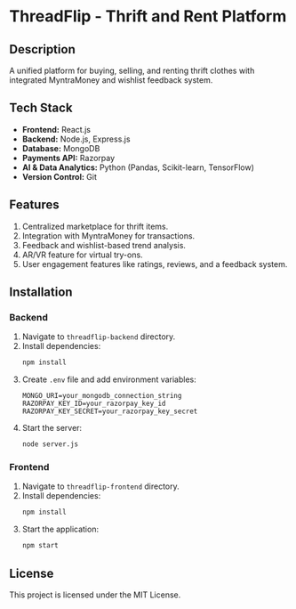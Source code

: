 # ThreadFlip - Thrift and Rent Platform

## Description
A unified platform for buying, selling, and renting thrift clothes with integrated MyntraMoney and wishlist feedback system.

## Tech Stack
- **Frontend:** React.js
- **Backend:** Node.js, Express.js
- **Database:** MongoDB
- **Payments API:** Razorpay
- **AI & Data Analytics:** Python (Pandas, Scikit-learn, TensorFlow)
- **Version Control:** Git

## Features
1. Centralized marketplace for thrift items.
2. Integration with MyntraMoney for transactions.
3. Feedback and wishlist-based trend analysis.
4. AR/VR feature for virtual try-ons.
5. User engagement features like ratings, reviews, and a feedback system.

## Installation

### Backend
1. Navigate to `threadflip-backend` directory.
2. Install dependencies:
    ```bash
    npm install
    ```
3. Create `.env` file and add environment variables:
    ```env
    MONGO_URI=your_mongodb_connection_string
    RAZORPAY_KEY_ID=your_razorpay_key_id
    RAZORPAY_KEY_SECRET=your_razorpay_key_secret
    ```
4. Start the server:
    ```bash
    node server.js
    ```

### Frontend
1. Navigate to `threadflip-frontend` directory.
2. Install dependencies:
    ```bash
    npm install
    ```
3. Start the application:
    ```bash
    npm start
    ```

## License
This project is licensed under the MIT License.
